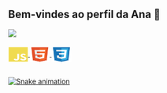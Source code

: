 
## Bem-vindes ao perfil da Ana 👋

<div>
   <a href="https://github.com/anapaaulafernandes">
   <img height="180em" src="https://github-readme-stats.vercel.app/api?username=anapaaulafernandes&show_icons=true&theme=tokyonight&include_all_commits=true&count_private=true"/>
 

</div>
<div style="display: inline_block"><br>
  <img align="center" alt="Js" height="30" width="40" src="https://raw.githubusercontent.com/devicons/devicon/master/icons/javascript/javascript-plain.svg">
  <img align="center" alt="HTML" height="30" width="40" src="https://raw.githubusercontent.com/devicons/devicon/master/icons/html5/html5-original.svg">
  <img align="center" alt="CSS" height="30" width="40" src="https://raw.githubusercontent.com/devicons/devicon/master/icons/css3/css3-original.svg">
</div>
 
 <br>


 
<div> 
 
 
 
 
  ![Snake animation](https://github.com/devemdobro/devemdobro/blob/output/github-contribution-grid-snake.svg)

</div>
